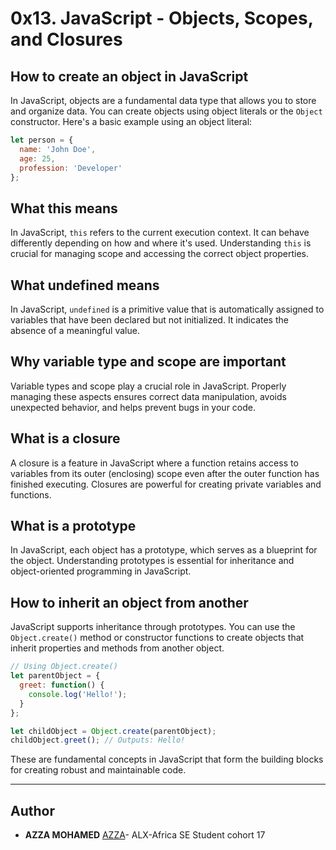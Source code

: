 # 0x13. JavaScript - Objects, Scopes, and Closures

## How to create an object in JavaScript

In JavaScript, objects are a fundamental data type that allows you to store and organize data. You can create objects using object literals or the `Object` constructor. Here's a basic example using an object literal:

```javascript
let person = {
  name: 'John Doe',
  age: 25,
  profession: 'Developer'
};
```

## What this means

In JavaScript, `this` refers to the current execution context. It can behave differently depending on how and where it's used. Understanding `this` is crucial for managing scope and accessing the correct object properties.

## What undefined means

In JavaScript, `undefined` is a primitive value that is automatically assigned to variables that have been declared but not initialized. It indicates the absence of a meaningful value.

## Why variable type and scope are important

Variable types and scope play a crucial role in JavaScript. Properly managing these aspects ensures correct data manipulation, avoids unexpected behavior, and helps prevent bugs in your code.

## What is a closure

A closure is a feature in JavaScript where a function retains access to variables from its outer (enclosing) scope even after the outer function has finished executing. Closures are powerful for creating private variables and functions.

## What is a prototype

In JavaScript, each object has a prototype, which serves as a blueprint for the object. Understanding prototypes is essential for inheritance and object-oriented programming in JavaScript.

## How to inherit an object from another

JavaScript supports inheritance through prototypes. You can use the `Object.create()` method or constructor functions to create objects that inherit properties and methods from another object.

```javascript
// Using Object.create()
let parentObject = {
  greet: function() {
    console.log('Hello!');
  }
};

let childObject = Object.create(parentObject);
childObject.greet(); // Outputs: Hello!
```

These are fundamental concepts in JavaScript that form the building blocks for creating robust and maintainable code.

---
## Author
* **AZZA MOHAMED** [AZZA](https://github.com/medazza)- ALX-Africa SE Student cohort 17

